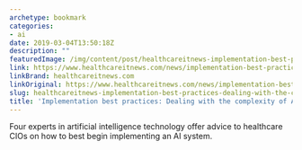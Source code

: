 ```yaml
---
archetype: bookmark
categories:
- ai
date: 2019-03-04T13:50:18Z
description: ""
featuredImage: /img/content/post/healthcareitnews-implementation-best-practices-dealing-with-the-complexity-of-ai.jpg
link: https://www.healthcareitnews.com/news/implementation-best-practices-dealing-complexity-ai
linkBrand: healthcareitnews.com
linkOriginal: https://www.healthcareitnews.com/news/implementation-best-practices-dealing-complexity-ai
slug: healthcareitnews-implementation-best-practices-dealing-with-the-complexity-of-ai
title: 'Implementation best practices: Dealing with the complexity of AI'
---
```

Four experts in artificial intelligence technology offer advice to healthcare CIOs on how to best begin implementing an AI system.